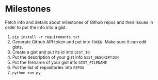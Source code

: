 # Milestones
Fetch info and details about milestones of Github repos and their issues in order to put the info into a gist.

1. `pip install -r requirements.txt`
2. Generate Github API token and put into `TOKEN`. Make sure it can edit gists.
3. Create a gist and put its id into `GIST_ID`
4. Put the description of your gist info `GIST_DESCRIPTION`
5. Put the filename of your gist info `GIST_FILENAME`
6. Put the list of repositories into `REPOS`
7. `python run.py`
